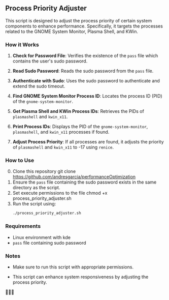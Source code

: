## Process Priority Adjuster

This script is designed to adjust the process priority of certain system components to enhance performance. Specifically, it targets the processes related to the GNOME System Monitor, Plasma Shell, and KWin.

### How it Works

1. **Check for Password File**: Verifies the existence of the `pass` file which contains the user's sudo password.
   
2. **Read Sudo Password**: Reads the sudo password from the `pass` file.
   
3. **Authenticate with Sudo**: Uses the sudo password to authenticate and extend the sudo timeout.
   
4. **Find GNOME System Monitor Process ID**: Locates the process ID (PID) of the `gnome-system-monitor`.
   
5. **Get Plasma Shell and KWin Process IDs**: Retrieves the PIDs of `plasmashell` and `kwin_x11`.
   
6. **Print Process IDs**: Displays the PID of the `gnome-system-monitor`, `plasmashell`, and `kwin_x11` processes if found.
   
7. **Adjust Process Priority**: If all processes are found, it adjusts the priority of `plasmashell` and `kwin_x11` to -17 using `renice`.

### How to Use

0. Clone this repository
git clone https://github.com/andresgarcia/performanceOptimization
1. Ensure the `pass` file containing the sudo password exists in the same directory as the script.
3. Set execute permissions to the file
chmod +x process_priority_adjuster.sh
3. Run the script using:
   ```bash
   ./process_priority_adjuster.sh
   ```

### Requirements

- Linux environment with kde
- `pass` file containing sudo password

### Notes

- Make sure to run this script with appropriate permissions.
  
- This script can enhance system responsiveness by adjusting the process priority.

🚀😊🎉